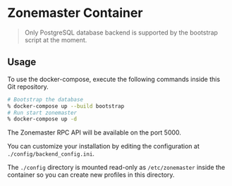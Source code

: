 # Zonemaster Container

> Only PostgreSQL database backend is supported by the bootstrap script at the moment.

## Usage

To use the docker-compose, execute the following commands inside this Git repository.

```sh
# Bootstrap the database
% docker-compose up --build bootstrap
# Run start zonemaster
% docker-compose up -d
```

The Zonemaster RPC API will be available on the port 5000.

You can customize your installation by editing the configuration at `./config/backend_config.ini`.

The `./config` directory is mounted read-only as `/etc/zonemaster` inside the
container so you can create new profiles in this directory.
